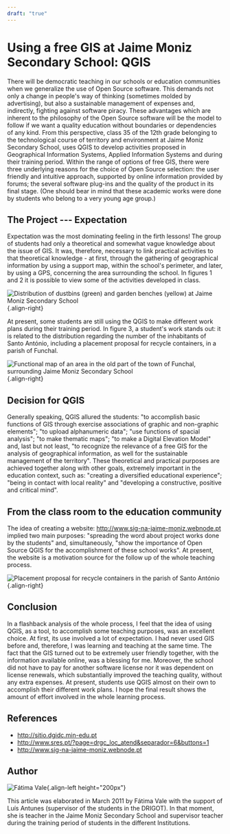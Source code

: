 ```yaml
---
draft: "true"
---
```


# Using a free GIS at Jaime Moniz Secondary School: QGIS

There will be democratic teaching in our schools or education
communities when we generalize the use of Open Source software. This
demands not only a change in people\'s way of thinking (sometimes molded
by advertising), but also a sustainable management of expenses and,
indirectly, fighting against software piracy. These advantages which are
inherent to the philosophy of the Open Source software will be the model
to follow if we want a quality education without boundaries or
dependencies of any kind. From this perspective, class 35 of the 12th
grade belonging to the technological course of territory and environment
at Jaime Moniz Secondary School, uses QGIS to develop activities
proposed in Geographical Information Systems, Applied Information
Systems and during their training period. Within the range of options of
free GIS, there were three underlying reasons for the choice of Open
Source selection: the user friendly and intuitive approach, supported by
online information provided by forums; the several software plug-ins and
the quality of the product in its final stage. (One should bear in mind
that these academic works were done by students who belong to a very
young age group.)

## The Project \-\-- Expectation

Expectation was the most dominating feeling in the firth lessons! The
group of students had only a theoretical and somewhat vague knowledge
about the issue of GIS. It was, therefore, necessary to link practical
activities to that theoretical knowledge - at first, through the
gathering of geographical information by using a support map, within the
school\'s perimeter, and later, by using a GPS, concerning the area
surrounding the school. In figures 1 and 2 it is possible to view some
of the activities developed in class.

![Distribution of dustbins (green) and garden benches (yellow) at Jaime
Moniz Secondary School](./images/portugal_funchal1.jpg){.align-right}

At present, some students are still using the QGIS to make different
work plans during their training period. In figure 3, a student\'s work
stands out: it is related to the distribution regarding the number of
the inhabitants of Santo António, including a placement proposal for
recycle containers, in a parish of Funchal.

![Functional map of an area in the old part of the town of Funchal,
surrounding Jaime Moniz Secondary
School](./images/portugal_funchal2.jpg){.align-right}

## Decision for QGIS

Generally speaking, QGIS allured the students: "to accomplish basic
functions of GIS through exercise associations of graphic and
non-graphic elements"; "to upload alphanumeric data"; "use functions of
spacial analysis"; "to make thematic maps"; "to make a Digital Elevation
Model" and, last but not least, "to recognize the relevance of a free
GIS for the analysis of geographical information, as well for the
sustainable management of the territory". These theoretical and
practical purposes are achieved together along with other goals,
extremely important in the education context, such as: "creating a
diversified educational experience"; "being in contact with local
reality" and "developing a constructive, positive and critical mind".

## From the class room to the education community

The idea of creating a website:
<http://www.sig-na-jaime-moniz.webnode.pt> implied two main purposes:
"spreading the word about project works done by the students" and,
simultaneously, "show the importance of Open Source QGIS for the
accomplishment of these school works". At present, the website is a
motivation source for the follow up of the whole teaching process.

![Placement proposal for recycle containers in the parish of Santo
António](./images/portugal_funchal3.jpg){.align-right}

## Conclusion

In a flashback analysis of the whole process, I feel that the idea of
using QGIS, as a tool, to accomplish some teaching purposes, was an
excellent choice. At first, its use involved a lot of expectation. I had
never used GIS before and, therefore, I was learning and teaching at the
same time. The fact that the GIS turned out to be extremely user
friendly together, with the information available online, was a blessing
for me. Moreover, the school did not have to pay for another software
license nor it was dependent on license renewals, which substantially
improved the teaching quality, without any extra expenses. At present,
students use QGIS almost on their own to accomplish their different work
plans. I hope the final result shows the amount of effort involved in
the whole learning process.

## References

-   <http://sitio.dgidc.min-edu.pt>
-   <http://www.sres.pt/?page=drgc_loc_atend&separador=6&buttons=1>
-   <http://www.sig-na-jaime-moniz.webnode.pt>

## Author

![Fátima Vale](./images/portugal_funchalaut.png){.align-left
height="200px"}

This article was elaborated in March 2011 by Fátima Vale with the
support of Luís Antunes (supervisor of the students in the DRIGOT). In
that moment, she is teacher in the Jaime Moniz Secondary School and
supervisor teacher during the training period of students in the
different Institutions.
